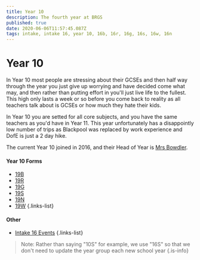 ```yaml
---
title: Year 10
description: The fourth year at BRGS
published: true
date: 2020-06-06T11:57:45.087Z
tags: intake, intake 16, year 10, 16b, 16r, 16g, 16s, 16w, 16n
---
```


# Year 10
In Year 10 most people are stressing about their GCSEs and then half way through the year you just give up worrying and have decided come what may, and then rather than putting effort in you'll just live life to the fullest. This high only lasts a week or so before you come back to reality as all teachers talk about is GCSEs or how much they hate their kids.

In Year 10 you are setted for all core subjects, and you have the same teachers as you'd have in Year 11. This year unfortunately has a disappointly low number of trips as Blackpool was replaced by work experience and DofE is just a 2 day hike.

The current Year 10 joined in 2016, and their Head of Year is [Mrs Bowdler](/teachers/mrs-bowdler).

#### Year 10 Forms
- [19B](/students/intake-19/19b)
- [19R](/students/intake-19/19r)
- [19G](/students/intake-19/19g)
- [19S](/students/intake-19/19s)
- [19N](/students/intake-19/19n)
- [19W](/students/intake-19/19w)
{.links-list}
#### Other
- [Intake 16 Events](/students/year-10/intake-16-events)
{.links-list}
> Note:  Rather than saying "10S" for example, we use "16S" so that we don't need to update the year group each new school year
{.is-info}